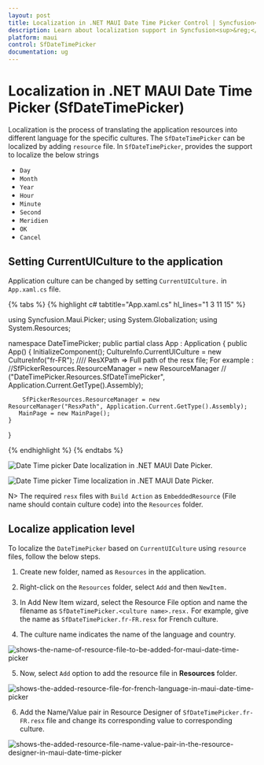 ```yaml
---
layout: post
title: Localization in .NET MAUI Date Time Picker Control | Syncfusion<sup>&reg;</sup>
description: Learn about localization support in Syncfusion<sup>&reg;</sup> .NET MAUI Date Time Picker (SfDateTimePicker) control.
platform: maui
control: SfDateTimePicker
documentation: ug
---
```


# Localization in .NET MAUI Date Time Picker (SfDateTimePicker)

Localization is the process of translating the application resources into different language for the specific cultures. The `SfDateTimePicker` can be localized by adding `resource` file. In `SfDateTimePicker`, provides the support to localize the below strings

   * `Day`
   * `Month`
   * `Year`
   * `Hour`
   * `Minute`
   * `Second`
   * `Meridien`
   * `OK`
   * `Cancel`

## Setting CurrentUICulture to the application

Application culture can be changed by setting `CurrentUICulture.` in `App.xaml.cs` file.

{% tabs %}
{% highlight c# tabtitle="App.xaml.cs" hl_lines="1 3 11 15" %}

using Syncfusion.Maui.Picker;
using System.Globalization;
using System.Resources;

namespace DateTimePicker;
public partial class App : Application
{
	public App()
	{
		InitializeComponent();
		CultureInfo.CurrentUICulture = new CultureInfo("fr-FR");
      //// ResXPath => Full path of the resx file; For example : //SfPickerResources.ResourceManager = new ResourceManager
      // ("DateTimePicker.Resources.SfDateTimePicker", Application.Current.GetType().Assembly);

		SfPickerResources.ResourceManager = new ResourceManager("ResxPath", Application.Current.GetType().Assembly);
	   MainPage = new MainPage();
	}
}

{% endhighlight %}
{% endtabs %}

   ![Date Time picker Date localization in .NET MAUI Date Picker.](images/localization/maui-date-time-picker-date-localization.png)

   ![Date Time picker Time localization in .NET MAUI Date Picker.](images/localization/maui-date-time-picker-time-localization.png)

N>
The required `resx` files with `Build Action` as `EmbeddedResource` (File name should contain culture code) into the `Resources` folder.

## Localize application level

To localize the `DateTimePicker` based on `CurrentUICulture` using `resource` files, follow the below steps.

   1. Create new folder, named as `Resources` in the application.

   2. Right-click on the `Resources` folder, select `Add` and then `NewItem.`

   3. In Add New Item wizard, select the Resource File option and name the filename as `SfDateTimePicker.<culture name>.resx.` For example, give the name as `SfDateTimePicker.fr-FR.resx` for French culture.

   4. The culture name indicates the name of the language and country.

   ![shows-the-name-of-resource-file-to-be-added-for-maui-date-time-picker](images/localization/shows-the-name-of-resource-file-to-be-added-for-maui-date-time-picker.png)


   5. Now, select `Add` option to add the resource file in **Resources** folder.

   ![shows-the-added-resource-file-for-french-language-in-maui-date-time-picker](images/localization/shows-the-added-resource-file-for-french-language-in-maui-date-time-picker.png)

   6. Add the Name/Value pair in Resource Designer of `SfDateTimePicker.fr-FR.resx` file and change its corresponding value to corresponding culture.

   ![shows-the-added-resource-file-name-value-pair-in-the-resource-designer-in-maui-date-time-picker](images/localization/shows-the-added-resource-file-name-value-pair-in-the-resource-designer-in-maui-date-time-picker.png)